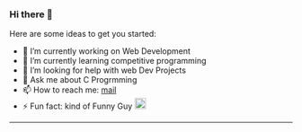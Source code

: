 ### Hi there 👋

Here are some ideas to get you started:

- 🔭 I’m currently working on Web Development
- 🌱 I’m currently learning competitive programming
- 🤔 I’m looking for help with web Dev Projects
- 💬 Ask me about C Progrmming
- 📫 How to reach me: <a href="mailto:nakulsingh706@gmail.com">mail</a>
- ⚡ Fun fact: kind of Funny Guy <img src="https://cdn.onlinewebfonts.com/svg/img_506034.png" width=20px height=20px alt="image"/>
<hr>
